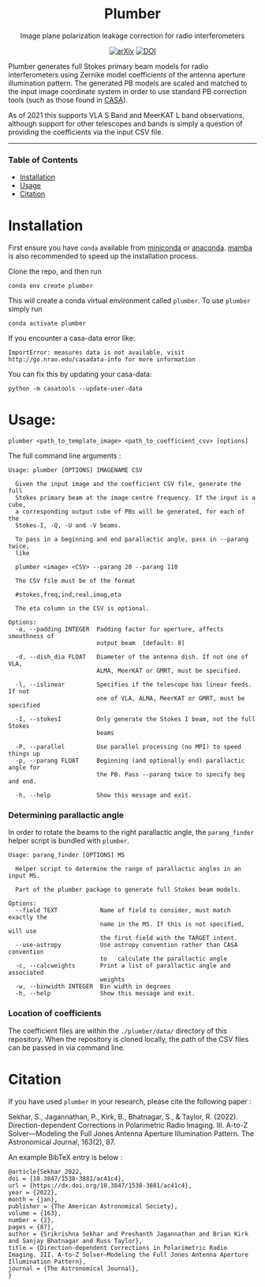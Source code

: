 <div align="center">
  
  # Plumber

  Image plane polarization leakage correction for radio interferometers
  
  [![arXiv](https://img.shields.io/badge/arXiv-2107.10009-b31b1b.svg)](https://arxiv.org/abs/2107.10009)
  [![DOI](https://zenodo.org/badge/DOI/10.5281/zenodo.5484098.svg)](https://doi.org/10.5281/zenodo.5484098)

  
</div>
  

Plumber generates full Stokes primary beam models for radio interferometers using Zernike model coefficients of the antenna aperture illumination pattern. The generated PB models are scaled and matched to the input image coordinate system in order to use standard PB correction tools (such as those found in [CASA](https://casadocs.readthedocs.io/en/stable/)).

As of 2021 this supports VLA S Band and MeerKAT L band observations, although support for other telescopes and bands is simply a question of providing the coefficients via the input CSV file.

---

### Table of Contents
- [Installation](#installation)
- [Usage](#usage)
- [Citation](#citation)



# Installation
First ensure you have `conda` available from [miniconda](https://docs.conda.io/en/latest/miniconda.html) or [anaconda](https://docs.anaconda.com/anaconda/index.html). [mamba](https://github.com/mamba-org/mamba) is also recommended to speed up the installation process. 

Clone the repo, and then run 

```conda env create plumber```

This will create a conda virtual environment called `plumber`. To use `plumber` simply run

```conda activate plumber```

If you encounter a casa-data error like:

```ImportError: measures data is not available, visit http://go.nrao.edu/casadata-info for more information```

You can fix this by updating your casa-data:

```python -m casatools --update-user-data```

# Usage:

```plumber <path_to_template_image> <path_to_coefficient_csv> [options]```


The full command line arguments :

```
Usage: plumber [OPTIONS] IMAGENAME CSV

  Given the input image and the coefficient CSV file, generate the full
  Stokes primary beam at the image centre frequency. If the input is a cube,
  a corresponding output cube of PBs will be generated, for each of the
  Stokes-I, -Q, -U and -V beams.

  To pass in a beginning and end parallactic angle, pass in --parang twice,
  like

  plumber <image> <CSV> --parang 20 --parang 110

  The CSV file must be of the format

  #stokes,freq,ind,real,imag,eta

  The eta column in the CSV is optional.

Options:
  -a, --padding INTEGER  Padding factor for aperture, affects smoothness of
                         output beam  [default: 8]

  -d, --dish_dia FLOAT   Diameter of the antenna dish. If not one of VLA,
                         ALMA, MeerKAT or GMRT, must be specified.

  -l, --islinear         Specifies if the telescope has linear feeds. If not
                         one of VLA, ALMA, MeerKAT or GMRT, must be specified

  -I, --stokesI          Only generate the Stokes I beam, not the full Stokes
                         beams

  -P, --parallel         Use parallel processing (no MPI) to speed things up
  -p, --parang FLOAT     Beginning (and optionally end) parallactic angle for
                         the PB. Pass --parang twice to specify beg and end.

  -h, --help             Show this message and exit.
```


### Determining parallactic angle

In order to rotate the beams to the right parallactic angle, the
`parang_finder` helper script is bundled with `plumber`. 

```
Usage: parang_finder [OPTIONS] MS

  Helper script to determine the range of parallactic angles in an input MS.

  Part of the plumber package to generate full Stokes beam models.

Options:
  --field TEXT            Name of field to consider, must match exactly the
                          name in the MS. If this is not specified, will use
                          the first field with the TARGET intent.
  --use-astropy           Use astropy convention rather than CASA convention
                          to   calculate the parallactic angle
  -c, --calcweights       Print a list of parallactic angle and associated
                          weights
  -w, --binwidth INTEGER  Bin width in degrees
  -h, --help              Show this message and exit.
```

### Location of coefficients

The coefficient files are within the `./plumber/data/` directory of this
repository. When the repository is cloned locally, the path of the CSV files can be passed
in via command line.


# Citation

If you have used `plumber` in your research, please cite the following paper : 

Sekhar, S., Jagannathan, P., Kirk, B., Bhatnagar, S., & Taylor, R. (2022). Direction-dependent Corrections in Polarimetric Radio Imaging. III. A-to-Z Solver—Modeling the Full Jones Antenna Aperture Illumination Pattern. The Astronomical Journal, 163(2), 87.

An example BibTeX entry is below : 
```
@article{Sekhar_2022,
doi = {10.3847/1538-3881/ac41c4},
url = {https://dx.doi.org/10.3847/1538-3881/ac41c4},
year = {2022},
month = {jan},
publisher = {The American Astronomical Society},
volume = {163},
number = {2},
pages = {87},
author = {Srikrishna Sekhar and Preshanth Jagannathan and Brian Kirk and Sanjay Bhatnagar and Russ Taylor},
title = {Direction-dependent Corrections in Polarimetric Radio Imaging. III. A-to-Z Solver—Modeling the Full Jones Antenna Aperture Illumination Pattern},
journal = {The Astronomical Journal},
}
```
